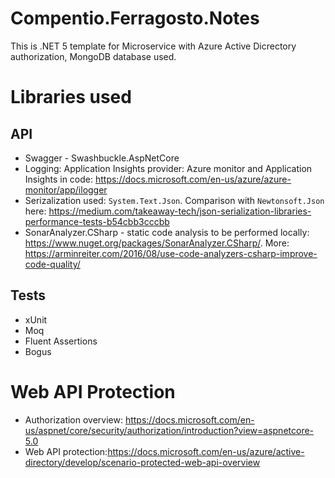# Compentio.Ferragosto.Notes

This is .NET 5 template for Microservice with Azure Active Dicrectory authorization, MongoDB database used.

# Libraries used 
## API
- Swagger - Swashbuckle.AspNetCore
- Logging: Application Insights provider: Azure monitor and Application Insights in code: https://docs.microsoft.com/en-us/azure/azure-monitor/app/ilogger
- Serizalization used: `System.Text.Json`. Comparison with `Newtonsoft.Json` here: https://medium.com/takeaway-tech/json-serialization-libraries-performance-tests-b54cbb3cccbb
- SonarAnalyzer.CSharp - static code analysis to be performed locally: https://www.nuget.org/packages/SonarAnalyzer.CSharp/. More: https://arminreiter.com/2016/08/use-code-analyzers-csharp-improve-code-quality/

## Tests
- xUnit 
- Moq 
- Fluent Assertions
- Bogus

# Web API Protection 
- Authorization overview: https://docs.microsoft.com/en-us/aspnet/core/security/authorization/introduction?view=aspnetcore-5.0
- Web API protection:https://docs.microsoft.com/en-us/azure/active-directory/develop/scenario-protected-web-api-overview
 

